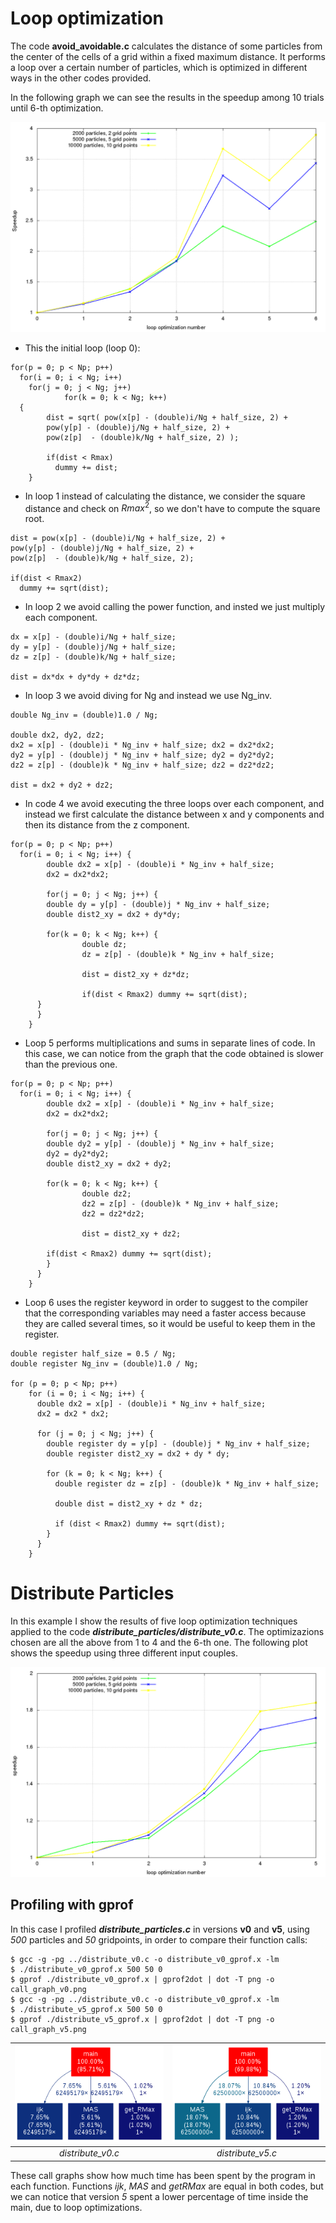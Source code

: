 # Loop optimization

The code **avoid_avoidable.c** calculates the distance of some particles from the center of the cells of a grid within a fixed maximum distance. It performs a loop over a certain number of particles, which is optimized in different ways in the other codes provided. 

In the following graph we can see the results in the speedup among 10 trials until 6-th optimization.

![](plot/loop_optimization.png)

* This the initial loop (loop 0):
```
for(p = 0; p < Np; p++)
  for(i = 0; i < Ng; i++)
    for(j = 0; j < Ng; j++)
			for(k = 0; k < Ng; k++)
  {
		dist = sqrt( pow(x[p] - (double)i/Ng + half_size, 2) +
		pow(y[p] - (double)j/Ng + half_size, 2) +
		pow(z[p]  - (double)k/Ng + half_size, 2) );

		if(dist < Rmax)
		  dummy += dist;
	}
```
* In loop 1 instead of calculating the distance, we consider the square distance and check on $Rmax^2$, so we don't have to compute the square root.

```
dist = pow(x[p] - (double)i/Ng + half_size, 2) +
pow(y[p] - (double)j/Ng + half_size, 2) +
pow(z[p]  - (double)k/Ng + half_size, 2);

if(dist < Rmax2)
  dummy += sqrt(dist);
```

* In loop 2 we avoid calling the power function, and insted we just multiply each component.

```
dx = x[p] - (double)i/Ng + half_size;
dy = y[p] - (double)j/Ng + half_size;
dz = z[p] - (double)k/Ng + half_size;

dist = dx*dx + dy*dy + dz*dz;
```

* In loop 3 we avoid diving for Ng and instead we use Ng_inv.

```
double Ng_inv = (double)1.0 / Ng;

double dx2, dy2, dz2;
dx2 = x[p] - (double)i * Ng_inv + half_size; dx2 = dx2*dx2;
dy2 = y[p] - (double)j * Ng_inv + half_size; dy2 = dy2*dy2;
dz2 = z[p] - (double)k * Ng_inv + half_size; dz2 = dz2*dz2;

dist = dx2 + dy2 + dz2;
```

* In code 4 we avoid executing the three loops over each component, and instead we first calculate the distance between x and y components and then its distance from the z component.

```
for(p = 0; p < Np; p++)
  for(i = 0; i < Ng; i++) {
		double dx2 = x[p] - (double)i * Ng_inv + half_size; 
		dx2 = dx2*dx2;
      
		for(j = 0; j < Ng; j++) {
	    double dy = y[p] - (double)j * Ng_inv + half_size;
	    double dist2_xy = dx2 + dy*dy;
	    
	    for(k = 0; k < Ng; k++) {
				double dz;
				dz = z[p] - (double)k * Ng_inv + half_size;
		
				dist = dist2_xy + dz*dz;
		
				if(dist < Rmax2) dummy += sqrt(dist);
      }
	  }
	}
```

* Loop 5 performs multiplications and sums in separate lines of code. In this case, we can notice from the graph that the code obtained is slower than the previous one.

```
for(p = 0; p < Np; p++)
  for(i = 0; i < Ng; i++) {
		double dx2 = x[p] - (double)i * Ng_inv + half_size; 	
		dx2 = dx2*dx2;
      
		for(j = 0; j < Ng; j++) {
	    double dy2 = y[p] - (double)j * Ng_inv + half_size; 
	    dy2 = dy2*dy2;
	    double dist2_xy = dx2 + dy2;
	    
	    for(k = 0; k < Ng; k++) {
				double dz2;
				dz2 = z[p] - (double)k * Ng_inv + half_size; 
				dz2 = dz2*dz2;
		
				dist = dist2_xy + dz2;
		
		if(dist < Rmax2) dummy += sqrt(dist);
	    }
	  }
	}
```

* Loop 6 uses the register keyword in order to suggest to the compiler that the corresponding variables may need a faster access because they are called several times, so it would be useful to keep them in the register. 

```
double register half_size = 0.5 / Ng;
double register Ng_inv = (double)1.0 / Ng;

for (p = 0; p < Np; p++)
    for (i = 0; i < Ng; i++) {
      double dx2 = x[p] - (double)i * Ng_inv + half_size;
      dx2 = dx2 * dx2;

      for (j = 0; j < Ng; j++) {
        double register dy = y[p] - (double)j * Ng_inv + half_size;
        double register dist2_xy = dx2 + dy * dy;

        for (k = 0; k < Ng; k++) {
          double register dz = z[p] - (double)k * Ng_inv + half_size;

          double dist = dist2_xy + dz * dz;

          if (dist < Rmax2) dummy += sqrt(dist);
        }
      }
    }
```

# Distribute Particles

In this example I show the results of five loop optimization techniques applied to the code ***distribute_particles/distribute_v0.c***. The optimizazions chosen are all the above from 1 to 4 and the 6-th one. The following plot shows the speedup using three different input couples.

![](../../distribute_particles/plot/distribute_particles.png)

## Profiling with gprof

In this case I profiled ***distribute_particles.c*** in versions **v0** and **v5**, using *500* particles and *50* gridpoints, in order to compare their function calls:
```
$ gcc -g -pg ../distribute_v0.c -o distribute_v0_gprof.x -lm
$ ./distribute_v0_gprof.x 500 50 0
$ gprof ./distribute_v0_gprof.x | gprof2dot | dot -T png -o call_graph_v0.png
$ gcc -g -pg ../distribute_v0.c -o distribute_v0_gprof.x -lm
$ ./distribute_v5_gprof.x 500 50 0
$ gprof ./distribute_v5_gprof.x | gprof2dot | dot -T png -o call_graph_v5.png
```


|![distribute_v0.c](../../distribute_particles/gprof/call_graph_v0.png ) | ![distribute_v5.c](../../distribute_particles/gprof/call_graph_v5.png) |
|:--:|:--:|
| *distribute_v0.c* | *distribute_v5.c* |

These call graphs show how much time has been spent by the program in each function. Functions *ijk*, *MAS* and *getRMax* are equal in both codes, but we can notice that version *5* spent a lower percentage of time inside the main, due to loop optimizations. 
